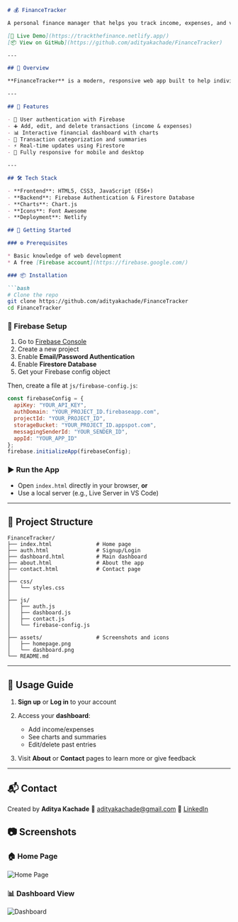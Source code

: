 
````markdown
# 💰 FinanceTracker

A personal finance manager that helps you track income, expenses, and visualize spending patterns — all in real-time.

[🔗 Live Demo](https://trackthefinance.netlify.app/)  
[📦 View on GitHub](https://github.com/adityakachade/FinanceTracker)

---

## 📌 Overview

**FinanceTracker** is a modern, responsive web app built to help individuals take control of their financial lives. With Firebase integration for authentication and real-time database updates, users can manage transactions, view dashboards, and monitor spending on any device.

---

## 🚀 Features

- 🔐 User authentication with Firebase
- ➕ Add, edit, and delete transactions (income & expenses)
- 📊 Interactive financial dashboard with charts
- 📂 Transaction categorization and summaries
- ⚡ Real-time updates using Firestore
- 📱 Fully responsive for mobile and desktop

---

## 🛠️ Tech Stack

- **Frontend**: HTML5, CSS3, JavaScript (ES6+)
- **Backend**: Firebase Authentication & Firestore Database
- **Charts**: Chart.js
- **Icons**: Font Awesome
- **Deployment**: Netlify

## 🧪 Getting Started

### ⚙️ Prerequisites

* Basic knowledge of web development
* A free [Firebase account](https://firebase.google.com/)

### 📦 Installation

```bash
# Clone the repo
git clone https://github.com/adityakachade/FinanceTracker
cd FinanceTracker
````

### 🔧 Firebase Setup

1. Go to [Firebase Console](https://console.firebase.google.com/)
2. Create a new project
3. Enable **Email/Password Authentication**
4. Enable **Firestore Database**
5. Get your Firebase config object

Then, create a file at `js/firebase-config.js`:

```javascript
const firebaseConfig = {
  apiKey: "YOUR_API_KEY",
  authDomain: "YOUR_PROJECT_ID.firebaseapp.com",
  projectId: "YOUR_PROJECT_ID",
  storageBucket: "YOUR_PROJECT_ID.appspot.com",
  messagingSenderId: "YOUR_SENDER_ID",
  appId: "YOUR_APP_ID"
};
firebase.initializeApp(firebaseConfig);
```

### ▶️ Run the App

* Open `index.html` directly in your browser, **or**
* Use a local server (e.g., Live Server in VS Code)

---

## 📁 Project Structure

```
FinanceTracker/
├── index.html              # Home page
├── auth.html               # Signup/Login
├── dashboard.html          # Main dashboard
├── about.html              # About the app
├── contact.html            # Contact page
│
├── css/
│   └── styles.css
│
├── js/
│   ├── auth.js
│   ├── dashboard.js
│   ├── contact.js
│   └── firebase-config.js
│
├── assets/                 # Screenshots and icons
│   ├── homepage.png
│   └── dashboard.png
└── README.md
```

---

## 🧭 Usage Guide

1. **Sign up** or **Log in** to your account
2. Access your **dashboard**:

   * Add income/expenses
   * See charts and summaries
   * Edit/delete past entries
3. Visit **About** or **Contact** pages to learn more or give feedback

---

## 📬 Contact

Created by **Aditya Kachade**
📧 [adityakachade@gmail.com](mailto:adityakachade@gmail.com)
🔗 [LinkedIn](https://www.linkedin.com/in/adityakachade/)



## 📷 Screenshots

### 🏠 Home Page
![Home Page](assets/Home.png)

### 📊 Dashboard View
![Dashboard](assets/dashBoard.png)

